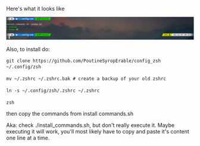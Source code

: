 Here's what it looks like

![Example of zsh config Image](zzz_Example.png)

Also, to install do:

```
git clone https://github.com/PoutineSyropErable/config_zsh ~/.config/zsh

mv ~/.zshrc ~/.zshrc.bak # create a backup of your old zshrc

ln -s ~/.config/zsh/.zshrc ~/.zshrc

zsh
```

then copy the commands from install commands.sh

Aka: check ./install_commands.sh, but don't really execute it. Maybe executing it will work, you'll most likely have to copy and paste
it's content one line at a time.
